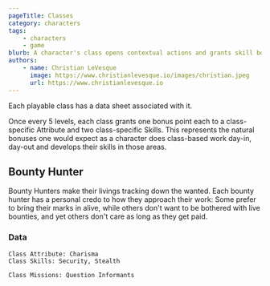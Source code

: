 ```yaml
---
pageTitle: Classes
category: characters
tags:
    - characters
    - game
blurb: A character's class opens contextual actions and grants skill bonuses. Learn more here.
authors:
    - name: Christian LeVesque
      image: https://www.christianlevesque.io/images/christian.jpeg
      url: https://www.christianlevesque.io
---
```


Each playable class has a data sheet associated with it.

Once every 5 levels, each class grants one bonus point each to a class-specific Attribute and two class-specific Skills. This represents the natural bonuses one would expect as a character does class-based work day-in, day-out and develops their skills in those areas.

## Bounty Hunter

Bounty Hunters make their livings tracking down the wanted. Each bounty hunter has a personal credo to how they approach their work: Some prefer to bring their marks in alive, while others don't want to be bothered with live bounties, and yet others don't care as long as they get paid.

### Data

```
Class Attribute: Charisma
Class Skills: Security, Stealth

Class Missions: Question Informants